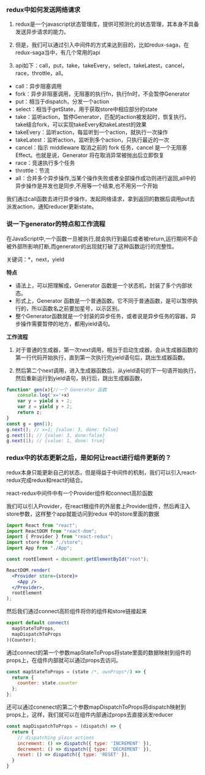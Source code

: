 ### redux中如何发送网络请求

1. redux是一个javascript状态管理库，提供可预测化的状态管理，其本身不具备发送异步请求的能力。

2. 但是，我们可以通过引入中间件的方式来达到目的，比如redux-saga，在redux-saga当中，有几个常用的api

3. api如下：call，put，take，takeEvery，select，takeLatest，cancel，race，throttle，all。

* call：异步阻塞调用
* fork：异步非阻塞调用，无阻塞的执行fn，执行fn时，不会暂停Generator
* put：相当于dispatch，分发一个action
* select：相当于getState，用于获取store中相应部分的state
* take：监听action，暂停Generator，匹配的action被发起时，恢复执行。take结合fork，可以实现takeEvery和takeLatest的效果
* takeEvery：监听action，每监听到一个action，就执行一次操作
* takeLatest：监听action，监听到多个action，只执行最近的一次
* cancel：指示 middleware 取消之前的 fork 任务，cancel 是一个无阻塞 Effect。也就是说，Generator 将在取消异常被抛出后立即恢复
* race：竞速执行多个任务
* throttle：节流
* all：合并多个异步操作,当某个操作失败或者全部操作成功则进行返回,all中的异步操作是并发也是同步,不用等一个结束,也不用另一个开始

我们通过call函数去进行异步操作，发起网络请求，拿到返回的数据后调用put去派发action，通知reducer更新state。





### 说一下generator的特点和工作流程

在JavaScript中,一个函数一旦被执行,就会执行到最后或者被return,运行期间不会被外部所影响打断,而generator的出现就打破了这种函数运行的完整性。

关键词：*，next，yield

**特点**

- 语法上，可以把理解成，Generator 函数是一个状态机，封装了多个内部状态。
- 形式上，Generator 函数是一个普通函数。它不同于普通函数，是可以暂停执行的，所以函数名之前要加星号，以示区别。
- 整个Generator函数就是一个封装的异步任务，或者说是异步任务的容器，异步操作需要暂停的地方，都用yield语句。

**工作流程**

1. 对于普通的生成器，第一次next调用，相当于启动生成器，会从生成器函数的第一行代码开始执行，直到第一次执行完yield语句后，跳出生成器函数。

2. 然后第二个next调用，进入生成器函数后，从yield语句的下一句语开始执行，然后重新运行到yield语句，执行后，跳出生成器函数，

```js
function* gen(x){//一个 Generator 函数
	console.log('x='+x)
	var y = yield x + 2;
    var z = yield y + 2;
	return z;
}
const g = gen(1);
g.next(); // x=1; {value: 3, done: false}
g.next(1); // {value: 3, done:false}
g.next(1); // {value: 1, done: true}
```





### redux中的状态更新之后，是如何让react进行组件更新的？

redux本身只能更新自己的状态，但是得益于中间件的机制，我们可以引入react-redux完成redux和react的结合。



react-redux中间件中有一个Provider组件和connect高阶函数

我们可以引入Provider，在react根组件的外层套上Provider组件，然后再注入store参数，这样整个app就能访问到redux 中的store里面的数据

```jsx
import React from "react";
import ReactDOM from "react-dom";
import { Provider } from "react-redux";
import store from "./store";
import App from "./App";

const rootElement = document.getElementById("root");

ReactDOM.render(
  <Provider store={store}>
    <App />
  </Provider>,
  rootElement
);
```



然后我们通过connect高阶组件将你的组件和store链接起来

```javascript
export default connect(
  mapStateToProps,
  mapDispatchToProps
)(Counter);
```

通过connect的第一个参数mapStateToProps将state里面的数据映射到组件的props上，在组件内部就可以通过props去访问。

```js
const mapStateToProps = (state /*, ownProps*/) => {
  return {
    counter: state.counter
  };
};
```



还可以通过conenect的第二个参数mapDispatchToProps将dispatch映射到props上，这样，我们就可以在组件内部通过props去直接派发reducer

```js
const mapDispatchToProps = (dispatch) => {
  return {
    // dispatching plain actions
    increment: () => dispatch({ type: 'INCREMENT' }),
    decrement: () => dispatch({ type: 'DECREMENT' }),
    reset: () => dispatch({ type: 'RESET' }),
  }
}
```









